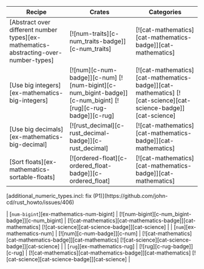 | Recipe | Crates | Categories |
|--------|--------|------------|
| [Abstract over different number types][ex-mathematics-abstracting-over-number-types] | [![num-traits][c-num_traits-badge]][c-num_traits] | [![cat-mathematics][cat-mathematics-badge]][cat-mathematics] |
| [Use big integers][ex-mathematics-big-integers] | [![num][c-num-badge]][c-num] [![num-bigint][c-num_bigint-badge]][c-num_bigint] [![rug][c-rug-badge]][c-rug] | [![cat-mathematics][cat-mathematics-badge]][cat-mathematics] [![cat-science][cat-science-badge]][cat-science] |
| [Use big decimals][ex-mathematics-big-decimal] | [![rust_decimal][c-rust_decimal-badge]][c-rust_decimal] | [![cat-mathematics][cat-mathematics-badge]][cat-mathematics] |
| [Sort floats][ex-mathematics-sortable-floats] | [![ordered-float][c-ordered_float-badge]][c-ordered_float] | [![cat-mathematics][cat-mathematics-badge]][cat-mathematics] |

<div class="hidden">
[additional_numeric_types.incl: fix (P1)](https://github.com/john-cd/rust_howto/issues/406)

| [`num-bigint`][ex-mathematics-num-bigint] | [![num-bigint][c-num_bigint-badge]][c-num_bigint] | [![cat-mathematics][cat-mathematics-badge]][cat-mathematics] [![cat-science][cat-science-badge]][cat-science] |
| [`num`][ex-mathematics-num] | [![num][c-num-badge]][c-num] | [![cat-mathematics][cat-mathematics-badge]][cat-mathematics] [![cat-science][cat-science-badge]][cat-science] |
| [`rug`][ex-mathematics-rug] | [![rug][c-rug-badge]][c-rug] | [![cat-mathematics][cat-mathematics-badge]][cat-mathematics] [![cat-science][cat-science-badge]][cat-science] |

</div>
